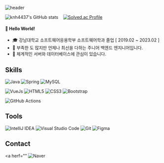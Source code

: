 ![header](https://capsule-render.vercel.app/api?type=waving&color=timeAuto&&theme=tokyonight&section=header&height=250&animation=fadeIn&text=knh4437&desc=NaHyun%20Kim&descAlignY=70)

![knh4437's GitHub stats](https://github-readme-stats.vercel.app/api?username=knh4437&show_icons=true&theme=tokyonight)
&nbsp;&nbsp;
[![Solved.ac Profile](http://mazassumnida.wtf/api/v2/generate_badge?boj=knh4437)](https://solved.ac/knh4437/)

#### :wave: Hello World!
- :mortar_board: 강남대학교 소프트웨어응용학부 소프트웨어학과 졸업 [ 2019.02 ~ 2023.02 ]
- 🌱 부족한 도 많지만 언제나 최선을 다하는 주니어 백엔드 엔지니어입니다.
- 📓 체계적인 서버와 데이터베이스에 관심이 있습니다.

Skills
-------------
![Java](https://img.shields.io/badge/Java-007396.svg?&style=for-the-badge&logo=OpenJDK&logoColor=white)
![Spring](https://img.shields.io/badge/Spring-6DB33F.svg?&style=for-the-badge&logo=Spring&logoColor=white)
![MySQL](https://img.shields.io/badge/MySQL-4479A1.svg?&style=for-the-badge&logo=MySQL&logoColor=white)

![VueJs](https://img.shields.io/badge/VueJs-4FC08D.svg?&style=for-the-badge&logo=Vue.js&logoColor=white)
![HTML5](https://img.shields.io/badge/HTML5-E34F26.svg?&style=for-the-badge&logo=HTML5&logoColor=white)
![CSS3](https://img.shields.io/badge/CSS3-1572B6.svg?&style=for-the-badge&logo=CSS3&logoColor=white)
![Bootstrap](https://img.shields.io/badge/Bootstrap-7952B3.svg?&style=for-the-badge&logo=Bootstrap&logoColor=white)

![GitHub Actions](https://img.shields.io/badge/GitHub%20Actions-FC6D26.svg?&style=for-the-badge&logo=GitHubActions&logoColor=white)

Tools
--------
![IntelliJ IDEA](https://img.shields.io/badge/IntelliJ%20IDEA-000000.svg?&style=for-the-badge&logo=IntelliJIDEA&logoColor=white)
![Visual Studio Code](https://img.shields.io/badge/Visual%20Studio%20Code-007ACC.svg?&style=for-the-badge&logo=VisualStudioCode&logoColor=white)
![Git](https://img.shields.io/badge/Git-F05032.svg?&style=for-the-badge&logo=Git&logoColor=white)
![Figma](https://img.shields.io/badge/Figma-F24E1E.svg?&style=for-the-badge&logo=Figma&logoColor=white)

Contact
----
<a herf=""
![Naver](https://img.shields.io/badge/Naver-03C75A.svg?&style=for-the-badge&logo=Naver&logoColor=white)
